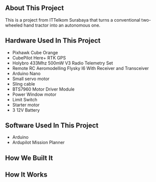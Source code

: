 ## About This Project

This is a project from ITTelkom Surabaya that turns a conventional two-wheeled hand tractor into an autonomous one.

## Hardware Used In This Project
- Pixhawk Cube Orange
- CubePilot Here+ RTK GPS
- Holybro 433Mhz 500mW V3 Radio Telemetry Set
- Remote RC Aeromodelling Flysky I6 With Receiver and Transceiver
- Arduino Nano
- Small servo motor
- Sling cable
- BTS7960 Motor Driver Module
- Power Window motor
- Limit Switch
- Starter motor
- 3 12V Battery

## Software Used In This Project
- Arduino
- Ardupilot Mission Planner

## How We Built It


## How It Works

